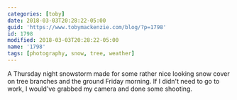 ```yaml
---
categories: [toby]
date: 2018-03-03T20:28:22-05:00
guid: 'https://www.tobymackenzie.com/blog/?p=1798'
id: 1798
modified: 2018-03-03T20:28:22-05:00
name: '1798'
tags: [photography, snow, tree, weather]
---
```


A Thursday night snowstorm made for some rather nice looking snow cover on tree branches and the ground Friday morning.<!--more-->  If I didn't need to go to work, I would've grabbed my camera and done some shooting.
